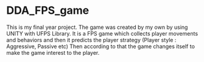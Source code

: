 # DDA_FPS_game
This is my final year project. The game was created by my own by using UNITY with UFPS Library. It is a FPS game which collects player movements and behaviors and then it predicts the player strategy (Player style : Aggressive, Passive etc) Then according to that the  game changes itself to make the game interest to the player.
